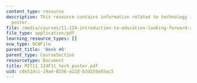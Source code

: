 ```yaml
---
content_type: resource
description: This resource contains information related to technology in education
  poster.
file: /media/courses/11-124-introduction-to-education-looking-forward-and-looking-back-on-education-fall-2011/cde51dcc19a48556a22db3d259a55ac5_MIT11_124F11_tech_poster.pdf
file_type: application/pdf
learning_resource_types: []
ocw_type: OCWFile
parent_title: 'Week #8'
parent_type: CourseSection
resourcetype: Document
title: MIT11_124F11_tech_poster.pdf
uid: cde51dcc-19a4-8556-a22d-b3d259a55ac5
---
```

